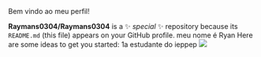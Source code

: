 Bem vindo ao meu perfil!

**Raymans0304/Raymans0304** is a ✨ _special_ ✨ repository because its `README.md` (this file) appears on your GitHub profile.
meu nome é Ryan
Here are some ideas to get you started:
1a
estudante do ieppep
![](https://tenor.com/pt-BR/view/batman-gif-24979167)
